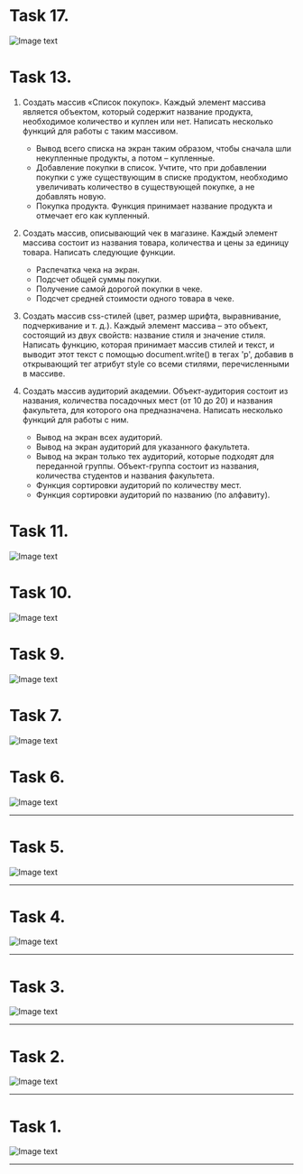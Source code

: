 # Task 17.

![Image text](https://raw.githubusercontent.com/VLola/html/master/Task_17/images/main.png)

# Task 13.

1. Создать массив «Список покупок». Каждый элемент массива является объектом, который содержит название продукта, необходимое количество и куплен или нет. Написать несколько функций для работы с таким массивом.
    + Вывод всего списка на экран таким образом, чтобы сначала шли некупленные продукты, а потом – купленные.
    + Добавление покупки в список. Учтите, что при добавлении покупки с уже существующим в списке продуктом, необходимо увеличивать количество в существующей покупке, а не добавлять новую.
    + Покупка продукта. Функция принимает название продукта и отмечает его как купленный.

2. Создать массив, описывающий чек в магазине. Каждый элемент массива состоит из названия товара, количества и цены за единицу товара. Написать следующие функции.
    + Распечатка чека на экран.
    + Подсчет общей суммы покупки.
    + Получение самой дорогой покупки в чеке.
    + Подсчет средней стоимости одного товара в чеке.

3. Создать массив css-стилей (цвет, размер шрифта, выравнивание, подчеркивание и т. д.). Каждый элемент массива – это объект, состоящий из двух свойств: название стиля и значение стиля.
Написать функцию, которая принимает массив стилей и
текст, и выводит этот текст с помощью document.write() в тегах 'p', добавив в открывающий тег атрибут style со всеми стилями, перечисленными в массиве.

4. Создать массив аудиторий академии. Объект-аудитория состоит из названия, количества посадочных мест (от 10 до 20) и названия факультета, для которого она предназначена. Написать несколько функций для работы с ним.
    + Вывод на экран всех аудиторий.
    + Вывод на экран аудиторий для указанного факультета.
    + Вывод на экран только тех аудиторий, которые подходят для переданной группы. Объект-группа состоит из названия, количества студентов и названия факультета.
    + Функция сортировки аудиторий по количеству мест.
    + Функция сортировки аудиторий по названию (по алфавиту).

# Task 11.

![Image text](https://raw.githubusercontent.com/VLola/html/master/Task_11/images/main.png)

# Task 10.

![Image text](https://raw.githubusercontent.com/VLola/html/master/Task_10/images/main.png)

# Task 9.

![Image text](https://raw.githubusercontent.com/VLola/html/master/Task_09/images/main.png)

# Task 7.

![Image text](https://raw.githubusercontent.com/VLola/html/master/Task_07/images/main.png)


# Task 6.

![Image text](https://raw.githubusercontent.com/VLola/html/master/Task_06/images/main.png)

___
# Task 5.

![Image text](https://raw.githubusercontent.com/VLola/html/master/Task_05/images/main.png)

___
# Task 4.

![Image text](https://raw.githubusercontent.com/VLola/html/master/Task_04/images/main.png)

___
# Task 3.

![Image text](https://raw.githubusercontent.com/VLola/html/master/Task_03/images/main.png)

___
# Task 2.

![Image text](https://raw.githubusercontent.com/VLola/html/master/Task_02/images/main.png)

___
# Task 1.

![Image text](https://raw.githubusercontent.com/VLola/html/master/Task_01/images/main.png)

___